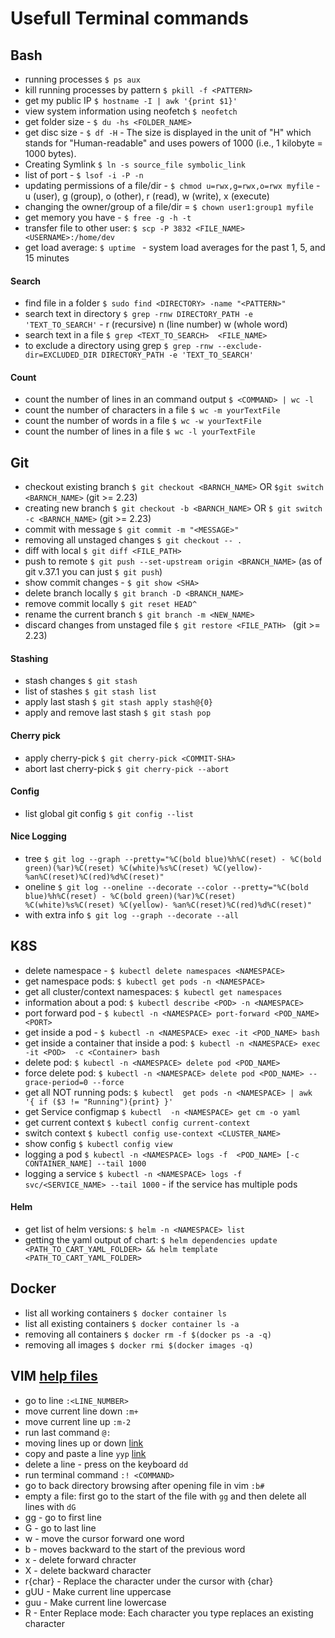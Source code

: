 # Usefull Terminal commands

## Bash

 - running processes ```$ ps aux```
 - kill running processes by pattern ```$ pkill -f <PATTERN>  ```
 - get my public IP ```$ hostname -I | awk '{print $1}'```
 - view system information using neofetch ```$ neofetch``` 
 - get folder size - ```$ du -hs <FOLDER_NAME>```
 - get disc size - ```$ df -H``` - The size is displayed in the unit of "H" which stands for "Human-readable" and uses powers of 1000 (i.e., 1 kilobyte = 1000 bytes).
 - Creating Symlink ```$ ln -s source_file symbolic_link```
 - list of port - ```$ lsof -i -P -n```
 - updating permissions of a file/dir - ```$ chmod u=rwx,g=rwx,o=rwx myfile``` - u (user), g (group), o (other), r (read), w (write), x (execute)
 - changing the owner/group of a file/dir = ```$ chown user1:group1 myfile```
 - get memory you have - ```$ free -g -h -t```
 - transfer file to other user: ```$ scp -P 3832 <FILE_NAME> <USERNAME>:/home/dev```
 - get load average: ```$ uptime ``` - system load averages for the past 1, 5, and 15 minutes
 
#### Search
 - find file in a folder ```$ sudo find <DIRECTORY> -name "<PATTERN>"```
 - search text in directory ```$ grep -rnw DIRECTORY_PATH -e 'TEXT_TO_SEARCH'``` - r (recursive) n (line number) w (whole word)
 - search text in a file ```$ grep <TEXT_TO_SEARCH>  <FILE_NAME>```
 - to exclude a directory using grep ```$ grep -rnw --exclude-dir=EXCLUDED_DIR DIRECTORY_PATH -e 'TEXT_TO_SEARCH' ```
 
#### Count
 - count the number of lines in an command output ```$ <COMMAND> | wc -l```
 - count the number of characters in a file ```$ wc -m yourTextFile```
 - count the number of words in a file ```$ wc -w yourTextFile```
 - count the number of lines in a file ```$ wc -l yourTextFile```

## Git
 - checkout existing branch ```$ git checkout <BARNCH_NAME>``` OR ```$git switch <BARNCH_NAME>``` (git >= 2.23)
 - creating new branch ```$ git checkout -b <BARNCH_NAME>``` OR ```$ git switch -c <BARNCH_NAME>``` (git >= 2.23)
 - commit with message ```$ git commit -m "<MESSAGE>" ```
 - removing all unstaged changes ```$ git checkout -- .```
 - diff with local ```$ git diff <FILE_PATH>```
 - push to remote ```$ git push --set-upstream origin <BRANCH_NAME>``` (as of git v.37.1 you can just ```$ git push```)
 - show commit changes - ```$ git show <SHA>```
 - delete branch locally ```$ git branch -D <BRANCH_NAME>```
 - remove commit locally ```$ git reset HEAD^ ```
 - rename the current branch ```$ git branch -m <NEW_NAME>```
 - discard changes from unstaged file ```$ git restore <FILE_PATH> ``` (git >= 2.23)
#### Stashing
 - stash changes ```$ git stash```
 - list of stashes ```$ git stash list```
 - apply last stash ```$ git stash apply stash@{0}```
 - apply and remove last stash ```$ git stash pop```
#### Cherry pick
 - apply cherry-pick ```$ git cherry-pick <COMMIT-SHA>```
 - abort last cherry-pick ```$ git cherry-pick --abort```
#### Config
 - list global git config ```$ git config --list```
#### Nice Logging
 - tree ```$ git log --graph --pretty="%C(bold blue)%h%C(reset) - %C(bold green)(%ar)%C(reset) %C(white)%s%C(reset) %C(yellow)- %an%C(reset)%C(red)%d%C(reset)"```
 - oneline ```$ git log --oneline --decorate --color --pretty="%C(bold blue)%h%C(reset) - %C(bold green)(%ar)%C(reset) %C(white)%s%C(reset) %C(yellow)- %an%C(reset)%C(red)%d%C(reset)"```
 - with extra info ```$ git log --graph --decorate --all```

## K8S
 - delete namespace - ```$ kubectl delete namespaces <NAMESPACE>```
 - get namespace pods: ```$ kubectl get pods -n <NAMESPACE>```
 - get all cluster/context namespaces: ```$ kubectl get namespaces```
 - information about a pod: ```$ kubectl describe <POD> -n <NAMESPACE>```
 - port forward pod - ```$ kubectl -n <NAMESPACE> port-forward <POD_NAME> <PORT>```
 - get inside a pod - ```$ kubectl -n <NAMESPACE> exec -it <POD_NAME> bash```
 - get inside a container that inside a pod: ```$ kubectl -n <NAMESPACE> exec -it <POD>  -c <Container> bash```
 - delete pod: ```$ kubectl -n <NAMESPACE> delete pod <POD_NAME>```
 - force delete pod: ```$ kubectl -n <NAMESPACE> delete pod <POD_NAME> --grace-period=0 --force```
 - get all NOT running pods: ```$ kubectl  get pods -n <NAMESPACE> | awk '{ if ($3 != "Running"){print} }'```
 - get Service configmap  ```$ kubectl  -n <NAMESPACE> get cm -o yaml```
 - get current context ```$ kubectl config current-context```
 - switch context ```$ kubectl config use-context <CLUSTER_NAME>```
 - show config ```$ kubectl config view```
 - logging a pod ```$ kubectl -n <NAMESPACE> logs -f  <POD_NAME> [-c CONTAINER_NAME] --tail 1000```
 - logging a service ```$ kubectl -n <NAMESPACE> logs -f svc/<SERVICE_NAME> --tail 1000``` - if the service has multiple pods
#### Helm 
 - get list of helm versions: ```$ helm -n <NAMESPACE> list```
 - getting the yaml output of chart: ```$ helm dependencies update <PATH_TO_CART_YAML_FOLDER> && helm template <PATH_TO_CART_YAML_FOLDER>```

## Docker
 - list all working containers ```$ docker container ls```
 - list all existing containers ```$ docker container ls -a```
 - removing all containers ```$ docker rm -f $(docker ps -a -q)```
 - removing all images ```$ docker rmi $(docker images -q)```
 
## VIM [help files](https://vimhelp.org/)
 - go to line ```:<LINE_NUMBER> ```
 - move current line down ```:m+ ```
 - move current line up ```:m-2 ```
 - run last command ```@: ```
 - moving lines up or down [link](https://vim.fandom.com/wiki/Moving_lines_up_or_down)
 - copy and paste a line ``` yyp ``` [link](https://www.vimfromscratch.com/articles/how-to-copy-and-paste-a-line-in-vim)
 - delete a line - press on the keyboard ```dd```
 - run terminal command ```:! <COMMAND> ```
 - go to back directory browsing after opening file in vim ```:b#```
 - empty a file: first go to the start of the file with ```gg``` and then delete all lines with ```dG``` 
 - gg - go to first line
 - G - go to last line
 - w - move the cursor forward one word
 - b - moves backward to the start of the previous word
 - x - delete forward chracter
 - X - delete backward character
 - r{char} - Replace the character under the cursor with {char}
 - gUU - Make current line uppercase
 - guu - Make current line lowercase
 - R - Enter Replace mode: Each character you type replaces an existing character
